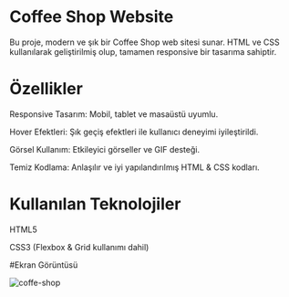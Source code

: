 # Coffee Shop Website

Bu proje, modern ve şık bir Coffee Shop web sitesi sunar. HTML ve CSS kullanılarak geliştirilmiş olup, tamamen responsive bir tasarıma sahiptir.

# Özellikler

Responsive Tasarım: Mobil, tablet ve masaüstü uyumlu.

Hover Efektleri: Şık geçiş efektleri ile kullanıcı deneyimi iyileştirildi.

Görsel Kullanım: Etkileyici görseller ve GIF desteği.

Temiz Kodlama: Anlaşılır ve iyi yapılandırılmış HTML & CSS kodları.

# Kullanılan Teknolojiler

HTML5

CSS3 (Flexbox & Grid kullanımı dahil)

#Ekran Görüntüsü 

![coffe-shop](https://github.com/user-attachments/assets/53bd0bb7-d656-4cfd-a04e-1bc356a94cc9)

